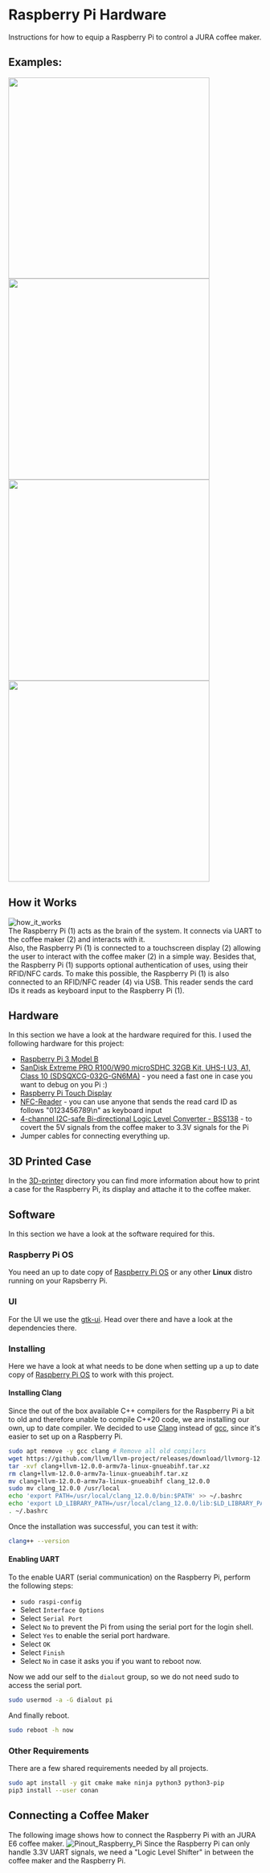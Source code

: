 # Raspberry Pi Hardware
Instructions for how to equip a Raspberry Pi to control a JURA coffee maker.

## Examples:
<img src="https://user-images.githubusercontent.com/11741404/119830585-b608d400-befc-11eb-9a65-6c6e5319bb94.jpg" width="400"> <img src="https://user-images.githubusercontent.com/11741404/119830488-9a9dc900-befc-11eb-96ca-b56d4b393019.jpg" width="400">
<img src="https://user-images.githubusercontent.com/11741404/119830550-abe6d580-befc-11eb-8ba2-e2527019f66b.jpg" width="400"> <img src="https://user-images.githubusercontent.com/11741404/119830526-a38e9a80-befc-11eb-8cee-7ad982db629e.jpg" width="400">

## How it Works
![how_it_works](https://user-images.githubusercontent.com/11741404/119833706-9e7f1a80-beff-11eb-8dad-a5aeed06e33f.png)  
The Raspberry Pi (1) acts as the brain of the system.
It connects via UART to the coffee maker (2) and interacts with it.  
Also, the Raspberry Pi (1) is connected to a touchscreen display (2) allowing the user to interact with the coffee maker (2) in a simple way.
Besides that, the Raspberry Pi (1) supports optional authentication of uses, using their RFID/NFC cards.
To make this possible, the Raspberry Pi (1) is also connected to an RFID/NFC reader (4) via USB.
This reader sends the card IDs it reads as keyboard input to the Raspberry Pi (1).

## Hardware
In this section we have a look at the hardware required for this.
I used the following hardware for this project:
* [Raspberry Pi 3 Model B](https://www.raspberrypi.org/products/raspberry-pi-3-model-b/)
* [SanDisk Extreme PRO R100/W90 microSDHC 32GB Kit, UHS-I U3, A1, Class 10 (SDSQXCG-032G-GN6MA)](https://geizhals.de/sandisk-extreme-pro-r100-w90-microsdhc-32gb-kit-sdsqxcg-032g-gn6ma-a1620851.html) - you need a fast one in case you want to debug on you Pi :)
* [Raspberry Pi Touch Display](https://www.raspberrypi.org/products/raspberry-pi-touch-display/)
* [NFC-Reader](https://www.amazon.de/gp/product/B07J2KWHKL/ref=ppx_yo_dt_b_asin_title_o06_s00?ie=UTF8&psc=1) - you can use anyone that sends the read card ID as follows "0123456789\n" as keyboard input
* [4-channel I2C-safe Bi-directional Logic Level Converter - BSS138](https://www.adafruit.com/product/757) - to covert the 5V signals from the coffee maker to 3.3V signals for the Pi
* Jumper cables for connecting everything up.

## 3D Printed Case
In the [3D-printer](3D-printer/README.md) directory you can find more information about how to print a case for the Raspberry Pi, its display and attache it to the coffee maker.

## Software
In this section we have a look at the software required for this.

### Raspberry Pi OS
You need an up to date copy of [Raspberry Pi OS](https://www.raspberrypi.org/software/) or any other **Linux** distro running on your Rapsberry Pi.

### UI
For the UI we use the [gtk-ui](https://github.com/Jutta-Proto/gtk-ui). Head over there and have a look at the dependencies there.

### Installing
Here we have a look at what needs to be done when setting up a up to date copy of [Raspberry Pi OS](https://www.raspberrypi.org/software/) to work with this project.

#### Installing Clang
Since the out of the box available C++ compilers for the Raspberry Pi a bit to old and therefore unable to compile C++20 code, we are installing our own, up to date compiler. We decided to use [Clang](https://clang.llvm.org/) instead of [gcc](https://gcc.gnu.org/), since it's easier to set up on a Raspberry Pi. 
```bash
sudo apt remove -y gcc clang # Remove all old compilers
wget https://github.com/llvm/llvm-project/releases/download/llvmorg-12.0.0/clang+llvm-12.0.0-armv7a-linux-gnueabihf.tar.xz
tar -xvf clang+llvm-12.0.0-armv7a-linux-gnueabihf.tar.xz
rm clang+llvm-12.0.0-armv7a-linux-gnueabihf.tar.xz
mv clang+llvm-12.0.0-armv7a-linux-gnueabihf clang_12.0.0
sudo mv clang_12.0.0 /usr/local
echo 'export PATH=/usr/local/clang_12.0.0/bin:$PATH' >> ~/.bashrc
echo 'export LD_LIBRARY_PATH=/usr/local/clang_12.0.0/lib:$LD_LIBRARY_PATH' >> ~/.bashrc
. ~/.bashrc
```

Once the installation was successful, you can test it with:
```bash
clang++ --version
```

#### Enabling UART
To the enable UART (serial communication) on the Raspberry Pi, perform the following steps:
* `sudo raspi-config`
* Select `Interface Options`
* Select `Serial Port`
* Select `No` to prevent the Pi from using the serial port for the login shell.
* Select `Yes` to enable the serial port hardware.
* Select `OK`
* Select `Finish`
* Select `No` in case it asks you if you want to reboot now.

Now we add our self to the `dialout` group, so we do not need sudo to access the serial port.
```bash
sudo usermod -a -G dialout pi
```
And finally reboot.
```bash
sudo reboot -h now
```

### Other Requirements
There are a few shared requirements needed by all projects.
```bash
sudo apt install -y git cmake make ninja python3 python3-pip
pip3 install --user conan
```

## Connecting a Coffee Maker
The following image shows how to connect the Raspberry Pi with an JURA E6 coffee maker.
![Pinout_Raspberry_Pi](https://user-images.githubusercontent.com/11741404/120469237-631e9900-c3a2-11eb-9f2e-731905ed8138.png)
Since the Raspberry Pi can only handle 3.3V UART signals, we need a "Logic Level Shifter" in between the coffee maker and the Raspberry Pi.
